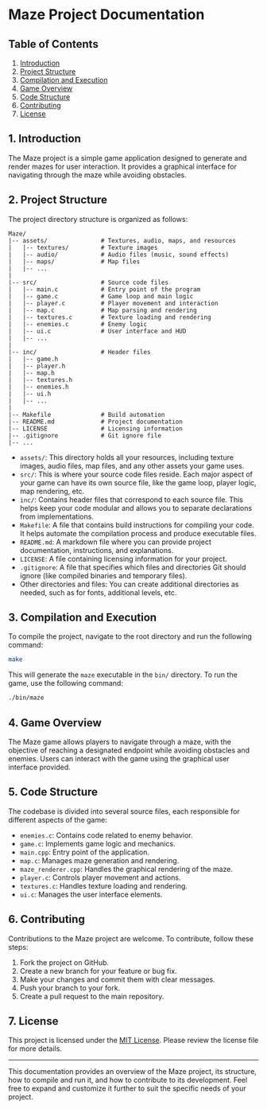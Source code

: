 

# Maze Project Documentation

## Table of Contents
1. [Introduction](#introduction)
2. [Project Structure](#project-structure)
3. [Compilation and Execution](#compilation-and-execution)
4. [Game Overview](#game-overview)
5. [Code Structure](#code-structure)
6. [Contributing](#contributing)
7. [License](#license)

## 1. Introduction <a name="introduction"></a>
The Maze project is a simple game application designed to generate and render mazes for user interaction. It provides a graphical interface for navigating through the maze while avoiding obstacles.

## 2. Project Structure <a name="project-structure"></a>
The project directory structure is organized as follows:

```
Maze/
|-- assets/               # Textures, audio, maps, and resources
|   |-- textures/         # Texture images
|   |-- audio/            # Audio files (music, sound effects)
|   |-- maps/             # Map files
|   |-- ...
|
|-- src/                  # Source code files
|   |-- main.c            # Entry point of the program
|   |-- game.c            # Game loop and main logic
|   |-- player.c          # Player movement and interaction
|   |-- map.c             # Map parsing and rendering
|   |-- textures.c        # Texture loading and rendering
|   |-- enemies.c         # Enemy logic
|   |-- ui.c              # User interface and HUD
|   |-- ...
|
|-- inc/                  # Header files
|   |-- game.h
|   |-- player.h
|   |-- map.h
|   |-- textures.h
|   |-- enemies.h
|   |-- ui.h
|   |-- ...
|
|-- Makefile              # Build automation
|-- README.md             # Project documentation
|-- LICENSE               # Licensing information
|-- .gitignore            # Git ignore file
|-- ...
```

- `assets/`: This directory holds all your resources, including texture images, audio files, map files, and any other assets your game uses.
- `src/`: This is where your source code files reside. Each major aspect of your game can have its own source file, like the game loop, player logic, map rendering, etc.
- `inc/`: Contains header files that correspond to each source file. This helps keep your code modular and allows you to separate declarations from implementations.
- `Makefile`: A file that contains build instructions for compiling your code. It helps automate the compilation process and produce executable files.
- `README.md`: A markdown file where you can provide project documentation, instructions, and explanations.
- `LICENSE`: A file containing licensing information for your project.
- `.gitignore`: A file that specifies which files and directories Git should ignore (like compiled binaries and temporary files).
- Other directories and files: You can create additional directories as needed, such as for fonts, additional levels, etc.


## 3. Compilation and Execution <a name="compilation-and-execution"></a>
To compile the project, navigate to the root directory and run the following command:

```bash
make
```

This will generate the `maze` executable in the `bin/` directory. To run the game, use the following command:

```bash
./bin/maze
```

## 4. Game Overview <a name="game-overview"></a>
The Maze game allows players to navigate through a maze, with the objective of reaching a designated endpoint while avoiding obstacles and enemies. Users can interact with the game using the graphical user interface provided.

## 5. Code Structure <a name="code-structure"></a>
The codebase is divided into several source files, each responsible for different aspects of the game:

- `enemies.c`: Contains code related to enemy behavior.
- `game.c`: Implements game logic and mechanics.
- `main.cpp`: Entry point of the application.
- `map.c`: Manages maze generation and rendering.
- `maze_renderer.cpp`: Handles the graphical rendering of the maze.
- `player.c`: Controls player movement and actions.
- `textures.c`: Handles texture loading and rendering.
- `ui.c`: Manages the user interface elements.

## 6. Contributing <a name="contributing"></a>
Contributions to the Maze project are welcome. To contribute, follow these steps:
1. Fork the project on GitHub.
2. Create a new branch for your feature or bug fix.
3. Make your changes and commit them with clear messages.
4. Push your branch to your fork.
5. Create a pull request to the main repository.

## 7. License <a name="license"></a>
This project is licensed under the [MIT License](LICENSE). Please review the license file for more details.

---

This documentation provides an overview of the Maze project, its structure, how to compile and run it, and how to contribute to its development. Feel free to expand and customize it further to suit the specific needs of your project.